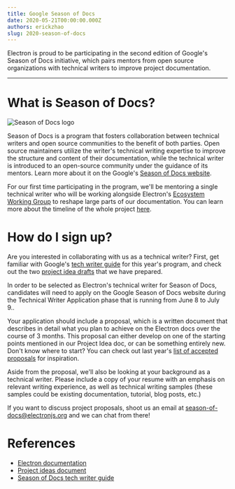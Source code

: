 ```yaml
---
title: Google Season of Docs
date: 2020-05-21T00:00:00.000Z
authors: erickzhao
slug: 2020-season-of-docs
---
```


Electron is proud to be participating in the second edition of Google's Season of Docs initiative, which pairs mentors from open source organizations with technical writers to improve project documentation.

---

# What is Season of Docs?

![Season of Docs logo](https://user-images.githubusercontent.com/16010076/82606204-8c8bce80-9b6b-11ea-9847-6a4b28a0761d.png)

Season of Docs is a program that fosters collaboration between technical writers and open source communities to the benefit of both parties. Open source maintainers utilize the writer's technical writing expertise to improve the structure and content of their documentation, while the technical writer is introduced to an open-source community under the guidance of its mentors. Learn more about it on the Google's [Season of Docs website](https://developers.google.com/season-of-docs).

For our first time participating in the program, we'll be mentoring a single technical writer who will be working alongside Electron's [Ecosystem Working Group](https://github.com/electron/governance/tree/master/wg-ecosystem) to reshape large parts of our documentation. You can learn more about the timeline of the whole project [here](https://developers.google.com/season-of-docs/docs/timeline).

# How do I sign up?

Are you interested in collaborating with us as a technical writer? First, get familiar with Google's [tech writer guide](https://developers.google.com/season-of-docs/docs/tech-writer-guide) for this year's program, and check out the two [project idea drafts](https://github.com/electron/season-of-docs-2020/blob/master/project-ideas.md) that we have prepared.

In order to be selected as Electron's technical writer for Season of Docs, candidates will need to apply on the Google Season of Docs website during the Technical Writer Application phase that is running from June 8 to July 9..

Your application should include a proposal, which is a written document that describes in detail what you plan to achieve on the Electron docs over the course of 3 months. This proposal can either develop on one of the starting points mentioned in our Project Idea doc, or can be something entirely new. Don't know where to start? You can check out last year's [list of accepted proposals](https://developers.google.com/season-of-docs/docs/2019/participants) for inspiration.

Aside from the proposal, we'll also be looking at your background as a technical writer. Please include a copy of your resume with an emphasis on relevant writing experience, as well as technical writing samples (these samples could be existing documentation, tutorial, blog posts, etc.)

If you want to discuss project proposals, shoot us an email at [season-of-docs@electronjs.org](mailto:season-of-docs@electronjs.org) and we can chat from there!

# References

- [Electron documentation](https://www.electronjs.org/docs)
- [Project ideas document](https://github.com/electron/season-of-docs-2020/blob/master/project-ideas.md)
- [Season of Docs tech writer guide](https://developers.google.com/season-of-docs/docs/tech-writer-guide)
